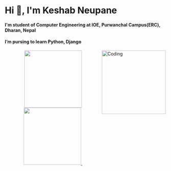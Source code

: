 <h1 align="left">Hi 👋, I'm Keshab Neupane</h1>
<h4 align="left">I'm student of Computer Engineering at IOE, Purwanchal Campus(ERC), Dharan, Nepal</h4>
<h4 align="left">I’m pursing to learn Python, Django</h4>
<img align="right" alt="Coding" width="200" src="https://raw.githubusercontent.com/TheDudeThatCode/TheDudeThatCode/master/Assets/Developer.gif">


<p align="center">
    <a href="https://github.com/keshab051">
  <img height="180em" src="https://github-readme-stats-eight-theta.vercel.app/api?username=keshab051&show_icons=true&theme=algolia&include_all_commits=true&count_private=true"/>
  <img height="180em" src="https://github-readme-stats-eight-theta.vercel.app/api/top-langs/?username=keshab051&layout=compact&langs_count=8&theme=algolia"/>
 
</a>
<img align="center" src="https://github-readme-streak-stats.herokuapp.com/?user=keshab051&theme=dark" alt="" />
</p>


